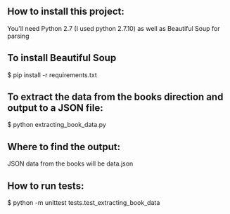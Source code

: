 
## How to install this project:

You'll need Python 2.7 (I used python 2.7.10) as well as Beautiful Soup for parsing

## To install Beautiful Soup
$ pip install -r requirements.txt

## To extract the data from the books direction and output to a JSON file: 

$ python extracting_book_data.py

## Where to find the output:

JSON data from the books will be data.json

## How to run tests:

$ python -m unittest tests.test_extracting_book_data